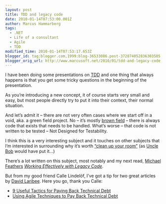 ```yaml
---
layout: post
title: TDD and legacy code
date: 2010-01-14T07:53:00.001Z
author: Marcus Hammarberg
tags:
  - .NET
  - Life of a consultant
  - Agile
  - TDD
modified_time: 2010-01-14T07:53:17.653Z
blogger_id: tag:blogger.com,1999:blog-36533086.post-372874052836303505
blogger_orig_url: http://www.marcusoft.net/2010/01/tdd-and-legacy-code.html
---
```


I have been doing some presentations on [TDD](http://en.wikipedia.org/wiki/Test-driven_development) and one thing that always happens is that you get some tricky questions in the beginning of the presentation.

As you’re introducing a new concept, it of course starts very small and easy, but most people directly try to put it into their context, their normal situation.

And let’s admit it – there are not very often cases where we start off in a void, aka. a green field project. No – it’s mostly [brown field](http://igloocoder.com/archive/2007/12/23/what-is-brownfield.aspx) – there is always code that exists that needs to be handled. What’s worse – that code is not written to be tested – Not Designed for Testability.

I think this is a very interesting subject and it touches on other subjects that I’m interested in surrounding why it’s worth [“clean up your room”](http://www.hanselman.com/blog/HanselminutesPodcast145SOLIDPrinciplesWithUncleBobRobertCMartin.aspx) (as [Uncle Bob](http://blog.objectmentor.com/articles/category/uncle-bobs-blatherings) would have put it…)

There’s a lot written on this subject, most notably and my next read, [Michael Feathers](http://www.michaelfeathers.com/) [*Working Effectively with Legacy Code*](http://my.safaribooksonline.com/0131177052).

But from my good friend Calle Lindelöf, I’ve got a tip for two great articles by [David Laribee](http://msdn.microsoft.com/en-us/magazine/ee532098.aspx?sdmr=DavidLaribee&sdmi=authors). Here you go, thank you Calle:

- [9 Useful Tactics for Paying Back Technical Debt](http://msdn.microsoft.com/sv-se/magazine/ee335722(en-us).aspx)
- [Using Agile Techniques to Pay Back Technical Debt](http://msdn.microsoft.com/en-us/magazine/ee819135.aspx)
